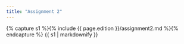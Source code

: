 ```yaml
---
title: "Assignment 2"
---
```


{% capture s1 %}{% include {{ page.edition }}/assignment2.md %}{% endcapture %}
{{ s1 | markdownify }}